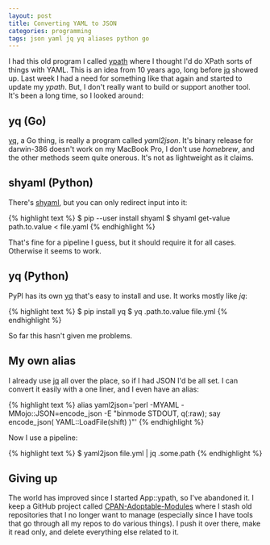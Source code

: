 ```yaml
---
layout: post
title: Converting YAML to JSON
categories: programming
tags: json yaml jq yq aliases python go
---
```


I had this old program I called
[ypath](https://metacpan.org/module/App::ypath) where I thought I'd do
XPath sorts of things with YAML. This is an idea from 10 years ago,
long before [jq](https://stedolan.github.io/jq/) showed up. Last week
I had a need for something like that again and started to update my
*ypath*. But, I don't really want to build or support another tool.
It's been a long time, so I looked around:

<!--more-->

## yq (Go)

[yq](https://github.com/mikefarah/yq), a Go thing, is really a program
called *yaml2json*. It's binary release for darwin-386 doesn't work on
my MacBook Pro, I don't use *homebrew*, and the other methods seem
quite onerous. It's not as lightweight as it claims.

## shyaml (Python)

There's [shyaml](https://github.com/0k/shyaml), but you can only
redirect input into it:

{% highlight text %}
$ pip --user install shyaml
$ shyaml get-value path.to.value < file.yaml
{% endhighlight %}

That's fine for a pipeline I guess, but it should require it for all
cases. Otherwise it seems to work.

## yq (Python)

PyPl has its own [yq](https://pypi.org/project/yq/) that's easy to
install and use. It works mostly like *jq*:

{% highlight text %}
$ pip install yq
$ yq .path.to.value file.yml
{% endhighlight %}

So far this hasn't given me problems.

## My own alias

I already use [jq](https://stedolan.github.io/jq/) all over the place,
so if I had JSON I'd be all set. I can convert it easily with a one
liner, and I even have an alias:

{% highlight text %}
alias yaml2json='perl -MYAML -MMojo::JSON=encode_json -E "binmode STDOUT, q(:raw); say encode_json( YAML::LoadFile(shift) )"'
{% endhighlight %}

Now I use a pipeline:

{% highlight text %}
$ yaml2json file.yml | jq .some.path
{% endhighlight %}

## Giving up

The world has improved since I started App::ypath, so I've abandoned
it. I keep a GitHub project called
[CPAN-Adoptable-Modules](https://github.com/CPAN-Adoptable-Modules)
where I stash old repositories that I no longer want to manage
(especially since I have tools that go through all my repos to do
various things). I push it over there, make it read only, and delete
everything else related to it.
